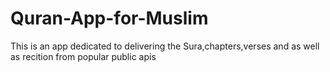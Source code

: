 # Quran-App-for-Muslim
This is an app dedicated to delivering the Sura,chapters,verses and as well as recition from popular public apis
